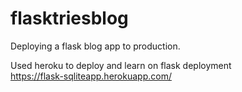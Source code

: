 # flasktriesblog
Deploying a flask blog app to production.


Used heroku to deploy and learn on flask deployment  
https://flask-sqliteapp.herokuapp.com/
